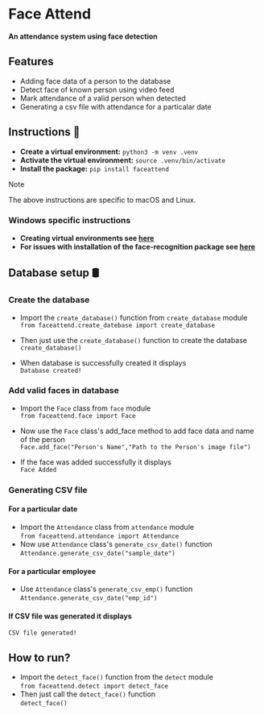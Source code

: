 # Face Attend
**An attendance system using face detection**

## Features
- Adding face data of a person to the database
- Detect face of known person using video feed
- Mark attendance of a valid person when detected
- Generating a csv file with attendance for a particalar date



## Instructions 📝
- **Create a virtual environment:**
     ```python3 -m venv .venv```
- **Activate the virtual environment:**
    ```source .venv/bin/activate```
- **Install the package:**
    ```pip install faceattend```

>[!NOTE]
The above instructions are specific to macOS and Linux.</br>

### Windows specific instructions
- **Creating virtual environments see [here](https://docs.python.org/3/library/venv.html#creating-virtual-environments)**</br>
- **For issues with installation of the face-recognition package see [here](https://stackoverflow.com/questions/70001837/problem-in-installing-python-library-face-recognition-on-windows-10-11)**

   
## Database setup 🛢
### Create the database

- Import the ```create_database()``` function from ```create_database``` module</br>
```from faceattend.create_datebase import create_database```

- Then just use the ```create_database()``` function to create the database
```create_database()```
- When database is successfully created it displays</br>
```Database created!```

### Add valid faces in database

- Import the ```Face``` class from ```face``` module</br>
```from faceattend.face import Face```

- Now use the ```Face``` class's add_face method to add face data and name of the person </br>
```Face.add_face("Person's Name","Path to the Person's image file")```

- If the face was added successfully it displays</br>
```Face Added```

### Generating CSV file 
#### For a particular date
- Import the ```Attendance``` class from ```attendance``` module</br>
```from faceattend.attendance import Attendance```
- Now use ```Attendance``` class's ```generate_csv_date()``` function
```Attendance.generate_csv_date("sample_date")```
#### For a particular employee
- Use ```Attendance``` class's ```generate_csv_emp()``` function
```Attendance.generate_csv_date("emp_id")```

#### If CSV file was generated it displays
```CSV file generated!```



## How to run?
- Import the ```detect_face()``` function from the ```detect``` module</br>
```from faceattend.detect import detect_face```
- Then just call the ```detect_face()``` function</br>
```detect_face()```

